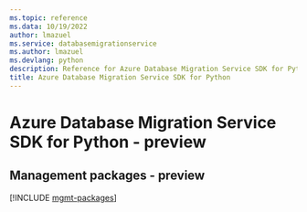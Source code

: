 ```yaml
---
ms.topic: reference
ms.data: 10/19/2022
author: lmazuel
ms.service: databasemigrationservice
ms.author: lmazuel
ms.devlang: python
description: Reference for Azure Database Migration Service SDK for Python
title: Azure Database Migration Service SDK for Python
---
```

# Azure Database Migration Service SDK for Python - preview

## Management packages - preview
[!INCLUDE [mgmt-packages](database-migration-service-mgmt-index.md)]
